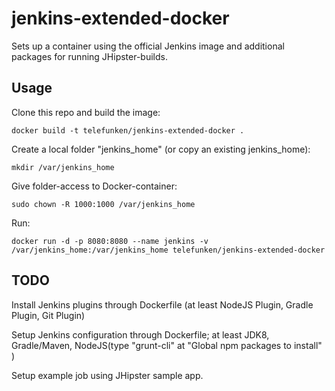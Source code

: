 # jenkins-extended-docker

Sets up a container using the official Jenkins image and additional packages for running JHipster-builds.

## Usage

Clone this repo and build the image:

    docker build -t telefunken/jenkins-extended-docker .

Create a local folder "jenkins_home" (or copy an existing jenkins_home):

    mkdir /var/jenkins_home

Give folder-access to Docker-container:

    sudo chown -R 1000:1000 /var/jenkins_home

Run:

    docker run -d -p 8080:8080 --name jenkins -v /var/jenkins_home:/var/jenkins_home telefunken/jenkins-extended-docker
    
## TODO

Install Jenkins plugins through Dockerfile (at least NodeJS Plugin, Gradle Plugin, Git Plugin)

Setup Jenkins configuration through Dockerfile; at least JDK8, Gradle/Maven, NodeJS(type "grunt-cli"  at "Global npm packages to install" )

Setup example job using JHipster sample app.

